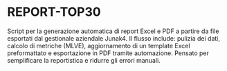 # REPORT-TOP30
Script per la generazione automatica di report Excel e PDF a partire da file  esportati dal gestionale aziendale Junak4. Il flusso include: pulizia dei dati, calcolo di metriche (MLVE), aggiornamento di un template Excel preformattato e esportazione in PDF tramite automazione. Pensato per semplificare la reportistica e ridurre gli errori manuali.
